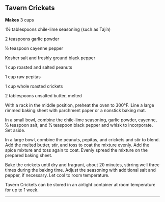 ﻿## Tavern Crickets

**Makes** 3 cups

1½ tablespoons chile-lime seasoning (such as Tajín)

2 teaspoons garlic powder

½ teaspoon cayenne pepper

Kosher salt and freshly ground black pepper

1 cup roasted and salted peanuts

1 cup raw pepitas

1 cup whole roasted crickets

2 tablespoons unsalted butter, melted

With a rack in the middle position, preheat the oven to 300°F. Line a large rimmed baking sheet with parchment paper or a nonstick baking mat.

In a small bowl, combine the chile-lime seasoning, garlic powder, cayenne, ½ teaspoon salt, and ½ teaspoon black pepper and whisk to incorporate. Set aside.

In a large bowl, combine the peanuts, pepitas, and crickets and stir to blend. Add the melted butter, stir, and toss to coat the mixture evenly. Add the spice mixture and toss again to coat. Evenly spread the mixture on the prepared baking sheet.

Bake the crickets until dry and fragrant, about 20 minutes, stirring well three times during the baking time. Adjust the seasoning with additional salt and pepper, if necessary. Let cool to room temperature.

Tavern Crickets can be stored in an airtight container at room temperature for up to 1 week.

---

